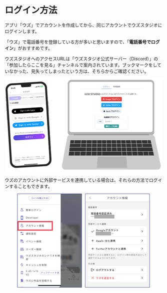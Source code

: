 # ログイン方法



アプリ「ウズ」でアカウントを作成してから、同じアカウントでウズスタジオにログインします。

「ウズ」で電話番号を登録している方が多いと思いますので、「**電話番号でログイン**」がおすすめです。

ウズスタジオへのアクセスURLは「ウズスタジオ公式サーバー（Discord）」の「参加したらここを見る」チャンネルで案内されています。ブックマークをしていなかった、見失ってしまったという方は、そちらからご確認ください。

![](../images/overview1.png)



ウズのアカウントに外部サービスを連携している場合は、それらの方法でログインすることもできます。

<figure><img src="../.gitbook/assets/image (1) (1) (1) (1) (1) (1) (1).png" alt=""><figcaption></figcaption></figure>

